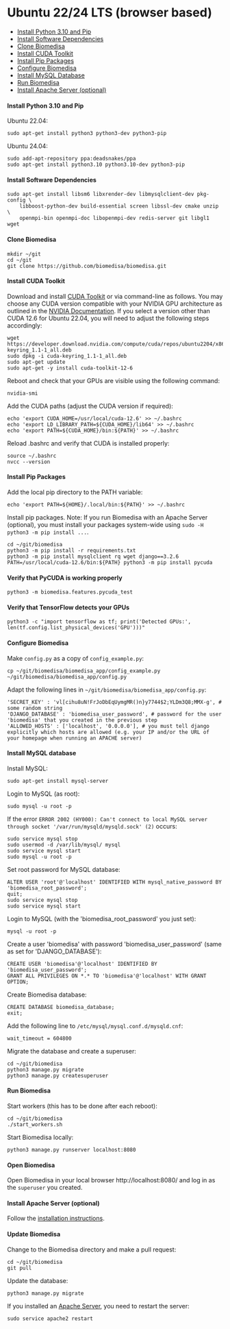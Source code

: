 #  Ubuntu 22/24 LTS (browser based)

- [Install Python 3.10 and Pip](#install-python-and-pip)
- [Install Software Dependencies](#install-software-dependencies)
- [Clone Biomedisa](#clone-biomedisa)
- [Install CUDA Toolkit](#install-cuda-toolkit)
- [Install Pip Packages](#install-pip-packages)
- [Configure Biomedisa](#configure-biomedisa)
- [Install MySQL Database](#install-mysql-database)
- [Run Biomedisa](#run-biomedisa)
- [Install Apache Server (optional)](#install-apache-server-optional)

#### Install Python 3.10 and Pip
Ubuntu 22.04:
```
sudo apt-get install python3 python3-dev python3-pip
```
Ubuntu 24.04:
```
sudo add-apt-repository ppa:deadsnakes/ppa
sudo apt-get install python3.10 python3.10-dev python3-pip
```

#### Install Software Dependencies
```
sudo apt-get install libsm6 libxrender-dev libmysqlclient-dev pkg-config \
    libboost-python-dev build-essential screen libssl-dev cmake unzip \
    openmpi-bin openmpi-doc libopenmpi-dev redis-server git libgl1 wget
```

#### Clone Biomedisa
```
mkdir ~/git
cd ~/git
git clone https://github.com/biomedisa/biomedisa.git
```

#### Install CUDA Toolkit
Download and install [CUDA Toolkit](https://developer.nvidia.com/cuda-downloads) or via command-line as follows. You may choose any CUDA version compatible with your NVIDIA GPU architecture as outlined in the [NVIDIA Documentation](https://docs.nvidia.com/deeplearning/cudnn/latest/reference/support-matrix.html). If you select a version other than CUDA 12.6 for Ubuntu 22.04, you will need to adjust the following steps accordingly:
```
wget https://developer.download.nvidia.com/compute/cuda/repos/ubuntu2204/x86_64/cuda-keyring_1.1-1_all.deb
sudo dpkg -i cuda-keyring_1.1-1_all.deb
sudo apt-get update
sudo apt-get -y install cuda-toolkit-12-6
```
Reboot and check that your GPUs are visible using the following command:
```
nvidia-smi
```
Add the CUDA paths (adjust the CUDA version if required):
```
echo 'export CUDA_HOME=/usr/local/cuda-12.6' >> ~/.bashrc
echo 'export LD_LIBRARY_PATH=${CUDA_HOME}/lib64' >> ~/.bashrc
echo 'export PATH=${CUDA_HOME}/bin:${PATH}' >> ~/.bashrc
```
Reload .bashrc and verify that CUDA is installed properly:
```
source ~/.bashrc
nvcc --version
```

#### Install Pip Packages
Add the local pip directory to the PATH variable:
```
echo 'export PATH=${HOME}/.local/bin:${PATH}' >> ~/.bashrc
```
Install pip packages. Note: If you run Biomedisa with an Apache Server (optional), you must install your packages system-wide using `sudo -H python3 -m pip install ...`.
```
cd ~/git/biomedisa
python3 -m pip install -r requirements.txt
python3 -m pip install mysqlclient rq wget django==3.2.6
PATH=/usr/local/cuda-12.6/bin:${PATH} python3 -m pip install pycuda
```

#### Verify that PyCUDA is working properly
```
python3 -m biomedisa.features.pycuda_test
```

#### Verify that TensorFlow detects your GPUs
```
python3 -c "import tensorflow as tf; print('Detected GPUs:', len(tf.config.list_physical_devices('GPU')))"
```

#### Configure Biomedisa
Make `config.py` as a copy of `config_example.py`:
```
cp ~/git/biomedisa/biomedisa_app/config_example.py ~/git/biomedisa/biomedisa_app/config.py
```
Adapt the following lines in `~/git/biomedisa/biomedisa_app/config.py`:
```
'SECRET_KEY' : 'vl[cihu8uN!FrJoDbEqUymgMR()n}y7744$2;YLDm3Q8;MMX-g', # some random string
'DJANGO_DATABASE' : 'biomedisa_user_password', # password for the user 'biomedisa' that you created in the previous step
'ALLOWED_HOSTS' : ['localhost', '0.0.0.0'], # you must tell django explicitly which hosts are allowed (e.g. your IP and/or the URL of your homepage when running an APACHE server)
```

#### Install MySQL database
Install MySQL:
```
sudo apt-get install mysql-server
```
Login to MySQL (as root):
```
sudo mysql -u root -p
```
If the error `ERROR 2002 (HY000): Can't connect to local MySQL server through socket '/var/run/mysqld/mysqld.sock' (2)` occurs:
```
sudo service mysql stop
sudo usermod -d /var/lib/mysql/ mysql
sudo service mysql start
sudo mysql -u root -p
```
Set root password for MySQL database:
```
ALTER USER 'root'@'localhost' IDENTIFIED WITH mysql_native_password BY 'biomedisa_root_password';
quit;
sudo service mysql stop
sudo service mysql start
```
Login to MySQL (with the 'biomedisa_root_password' you just set):
```
mysql -u root -p
```
Create a user 'biomedisa' with password 'biomedisa_user_password' (same as set for 'DJANGO_DATABASE'):
```
CREATE USER 'biomedisa'@'localhost' IDENTIFIED BY 'biomedisa_user_password';
GRANT ALL PRIVILEGES ON *.* TO 'biomedisa'@'localhost' WITH GRANT OPTION;
```
Create Biomedisa database:
```
CREATE DATABASE biomedisa_database;
exit;
```
Add the following line to `/etc/mysql/mysql.conf.d/mysqld.cnf`:
```
wait_timeout = 604800
```
Migrate the database and create a superuser:
```
cd ~/git/biomedisa
python3 manage.py migrate
python3 manage.py createsuperuser
```

#### Run Biomedisa
Start workers (this has to be done after each reboot):
```
cd ~/git/biomedisa
./start_workers.sh
```

Start Biomedisa locally:
```
python3 manage.py runserver localhost:8080
```

#### Open Biomedisa
Open Biomedisa in your local browser http://localhost:8080/ and log in as the `superuser` you created.

#### Install Apache Server (optional)
Follow the [installation instructions](https://github.com/biomedisa/biomedisa/blob/master/README/APACHE_SERVER.md).

#### Update Biomedisa
Change to the Biomedisa directory and make a pull request:
```
cd ~/git/biomedisa
git pull
```

Update the database:
```
python3 manage.py migrate
```

If you installed an [Apache Server](https://github.com/biomedisa/biomedisa/blob/master/README/APACHE_SERVER.md), you need to restart the server:
```
sudo service apache2 restart
```

